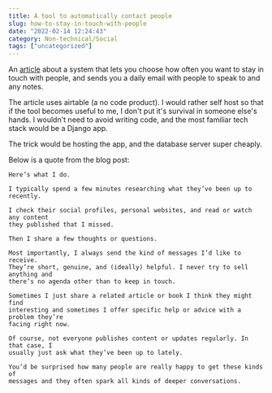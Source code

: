 ```yaml
---
title: A tool to automatically contact people
slug: how-to-stay-in-touch-with-people
date: "2022-02-14 12:24:43"
category: Non-technical/Social
tags: ["uncategorized"]
---
```


An [article](https://jakobgreenfeld.com/stay-in-touch) about a system that lets
you choose how often you want to stay in touch with people, and sends you a
daily email with people to speak to and any notes.

The article uses airtable (a no code product). I would rather self host so that
if the tool becomes useful to me, I don't put it's survival in someone else's
hands. I wouldn't need to avoid writing code, and the most familiar tech stack
would be a Django app.

The trick would be hosting the app, and the database server super cheaply.

Below is a quote from the blog post:

```text
Here’s what I do.

I typically spend a few minutes researching what they’ve been up to recently.

I check their social profiles, personal websites, and read or watch any content
they published that I missed.

Then I share a few thoughts or questions.

Most importantly, I always send the kind of messages I’d like to receive.
They’re short, genuine, and (ideally) helpful. I never try to sell anything and
there’s no agenda other than to keep in touch.

Sometimes I just share a related article or book I think they might find
interesting and sometimes I offer specific help or advice with a problem they’re
facing right now.

Of course, not everyone publishes content or updates regularly. In that case, I
usually just ask what they’ve been up to lately.

You’d be surprised how many people are really happy to get these kinds of
messages and they often spark all kinds of deeper conversations.
```
